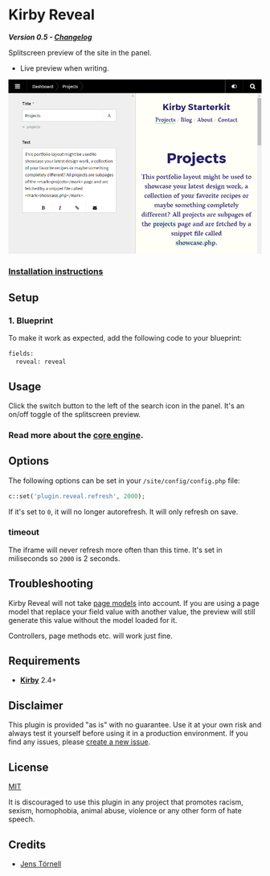 # Kirby Reveal

***Version 0.5 - [Changelog](docs/changelog.md)***

Splitscreen preview of the site in the panel.

- Live preview when writing.

![Screenshot](docs/screenshot.png)

### [Installation instructions](docs/install.md)

## Setup

### 1. Blueprint

To make it work as expected, add the following code to your blueprint:

```text
fields:
  reveal: reveal
```

## Usage

Click the switch button to the left of the search icon in the panel. It's an on/off toggle of the splitscreen preview.

### Read more about the **[core engine](docs/engine.md)**.

## Options

The following options can be set in your `/site/config/config.php` file:

```php
c::set('plugin.reveal.refresh', 2000);
```

If it's set to `0`, it will no longer autorefresh. It will only refresh on save.

### timeout

The iframe will never refresh more often than this time. It's set in miliseconds so `2000` is 2 seconds.

## Troubleshooting

Kirby Reveal will not take [page models](https://getkirby.com/docs/developer-guide/advanced/models) into account. If you are using a page model that replace your field value with another value, the preview will still generate this value without the model loaded for it.

Controllers, page methods etc. will work just fine. 

## Requirements

- [**Kirby**](https://getkirby.com/) 2.4+

## Disclaimer

This plugin is provided "as is" with no guarantee. Use it at your own risk and always test it yourself before using it in a production environment. If you find any issues, please [create a new issue](https://github.com/jenstornell/kirby-reveal/issues/new).

## License

[MIT](https://opensource.org/licenses/MIT)

It is discouraged to use this plugin in any project that promotes racism, sexism, homophobia, animal abuse, violence or any other form of hate speech.

## Credits

- [Jens Törnell](https://github.com/jenstornell)